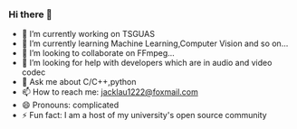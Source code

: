 ### Hi there 👋



- 🔭 I’m currently working on TSGUAS
- 🌱 I’m currently learning Machine Learning,Computer Vision and so on...
- 👯 I’m looking to collaborate on FFmpeg...
- 🤔 I’m looking for help with developers which are in audio and video codec
- 💬 Ask me about C/C++,python
- 📫 How to reach me: jacklau1222@foxmail.com
- 😄 Pronouns: complicated
- ⚡ Fun fact: I am a host of my university's open source community    

